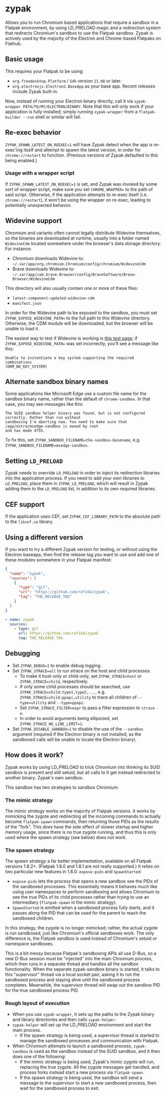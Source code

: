 # zypak

Allows you to run Chromium based applications that require a sandbox in a Flatpak environment,
by using LD_PRELOAD magic and a redirection system that redirects Chromium's sandbox to use
the Flatpak sandbox. Zypak is actively used by the majority of the Electron and Chrome-based
Flatpaks on Flathub.

## Basic usage

This requires your Flatpak to be using:

- `org.freedesktop.Platform` / `Sdk` version `21.08` or later.
- `org.electronjs.Electron2.BaseApp` as your base app. Recent releases include Zypak
  built-in.

Now, instead of running your Electron binary directly, call it via
`zypak-wrapper PATH/TO/MY/ELECTRON/BINARY`. Note that this will only work if
your application is fully installed; simply running `zypak-wrapper` from a
`flatpak-builder --run` shell or similar will fail.

## Re-exec behavior

`ZYPAK_SPAWN_LATEST_ON_REEXEC=1` will have Zypak detect when the app is re-
exec'ing itself and attempt to spawn the latest version, in order for
`chrome://restart` to function. (Previous versions of Zypak defaulted to this
being enabled.)

### Usage with a wrapper script

If `ZYPAK_SPAWN_LATEST_ON_REEXEC=1` is set, and Zypak was invoked by some sort
of wrapper script, make sure you set `CHROME_WRAPPER=` to the path of said
script. Otherwise, if the application attempts to re-exec itself (i.e.
`chrome://restart`), it won't be using the wrapper on re-exec, leading to
potentially unexpected behavior.

## Widevine support

Chromium and variants often cannot legally distribute Widevine themselves, so the binaries are
downloaded at runtime, usually into a folder named `WidevineCdm` located somewhere under the
browser's data storage directory. For instance:

- Chromium downloads Widevine to:
  `~/.var/app/org.chromium.Chromium/config/chromium/WidevineCdm`
- Brave downloads Widevine to:
  `~/.var/app/com.brave.Browser/config/BraveSoftware/Brave-Browser/WidevineCdm`

This directory will also usually contain one or more of these files:

- `latest-component-updated-widevine-cdm`
- `manifest.json`

In order for the Widevine path to be exposed to the sandbox, you must set
`ZYPAK_EXPOSE_WIDEVINE_PATH=` to the full path to this Widevine directory. Otherwise, the CDM module
will be downloaded, but the browser will be unable to load it.

The easiest way to test if Widevine is working is [this test page](https://bitmovin.com/demos/drm);
if `ZYPAK_EXPOSE_WIDEVINE_PATH=` was set incorrectly, you'll see a message like this:

```
Unable to instantiate a key system supporting the required combinations
(DRM_NO_KEY_SYSTEM)
```

## Alternate sandbox binary names

Some applications like Microsoft Edge use a custom file name for the sandbox binary name, rather
than the default of `chrome-sandbox`. In that case, you may see messages like this:

```
The SUID sandbox helper binary was found, but is not configured correctly. Rather than run without
sandboxing I'm aborting now. You need to make sure that /app/extra/msedge-sandbox is owned by root
and has mode 4755.
```

To fix this, set `ZYPAK_SANDBOX_FILENAME=the-sandbox-basename`, e.g.
`ZYPAK_SANDBOX_FILENAME=msedge-sandbox`.

## Setting `LD_PRELOAD`

Zypak needs to override `LD_PRELOAD` in order to inject its redirection libraries into the
application process. If you need to add your own libraries to `LD_PRELOAD`, place them in
`ZYPAK_LD_PRELOAD`, which will result in Zypak adding them to the `LD_PRELOAD` list, in addition to
its own required libraries.

## CEF support

If the application uses CEF, set `ZYPAK_CEF_LIBRARY_PATH` to the absolute path to the `libcef.so`
library.

## Using a different version

If you want to try a different Zypak version for testing, or without using the
Electron baseapp, then find the release tag you want to use and add one of these
modules somewhere in your Flatpak manifest:

```json
{
  "name": "zypak",
  "sources": [
    {
      "type": "git",
      "url": "https://github.com/refi64/zypak",
      "tag": "THE_RELEASE_TAG"
    }
  ]
}
```

```yaml
- name: zypak
  sources:
    - type: git
      url: https://github.com/refi64/zypak
      tag: THE_RELEASE_TAG
```

## Debugging

- Set `ZYPAK_DEBUG=1` to enable debug logging.
- Set `ZYPAK_STRACE=all` to run strace on the host and child processes.
  - To make it host-only or child-only, set `ZYPAK_STRACE=host` or `ZYPAK_STRACE=child`, respectively.
  - If only some child processes should be searched, use `ZYPAK_STRACE=child:type1,type2,...`, e.g.
    `ZYPAK_STRACE=child:ppapi,utility` to trace all children of `--type=utility` and `--type=ppapi`.
  - Set `ZYPAK_STRACE_FILTER=expr` to pass a filter expression to `strace -e`.
  - In order to avoid arguments being ellipsized, set `ZYPAK_STRACE_NO_LINE_LIMIT=1`.
- Set `ZYPAK_DISABLE_SANDBOX=1` to disable the use of the `--sandbox` argument
  (required if the Electron binary is not installed, as the sandboxed calls will be unable to locate the Electron binary).

## How does it work?

Zypak works by using LD_PRELOAD to trick Chromium into thinking its SUID sandbox is present and still
setuid, but all calls to it get instead redirected to another binary: Zypak's own sandbox.

This sandbox has two strategies to sandbox Chromium:

### The mimic strategy

The *mimic strategy* works on the majority of Flatpak versions. It works by mimicking the zygote
and redirecting all the incoming commands to actually become `flatpak-spawn` commands, then
returning those PIDs as the results of the "fork". This *does* have the side effect of slower
startup and higher memory usage, since there is no true zygote running, and thus this is only used
where the spawn strategy (see below) does not work.

### The spawn strategy

The *spawn strategy* a far better implementation, available on all Flatpak versions 1.8.2+. (Flatpak
1.8.0 and 1.8.1 are not really supported.) It relies on two particular new features in 1.8.0:
`expose-pids` and `SpawnStarted`:

- `expose-pids` lets the process that opens a new sandbox see the PIDs of the sandboxed processes.
  This essentially means it behaves much like using user namespaces to perform sandboxing and allows
  Chromium to see the true PIDs of its child processes rather than trying to use an intermediary
  (`flatpak-spawn` in the mimic strategy).
- `SpawnStarted` is emitted when a sandboxed process fully starts, and it passes along the PID that
  can be used for the parent to reach the sandboxed children.

In this strategy, the zygote is no longer mimicked; rather, the actual zygote is run sandboxed, just
like Chromium's official sandboxes work. The only difference is, the Flatpak sandbox is used instead
of Chromium's setuid or namespace sandboxes.

This is a bit messy because Flatpak's sandboxing APIs all use D-Bus, so a new D-Bus session must be
"injected" into the main Chromium process, which then runs in a separate thread and handles all the
sandbox functionality. When the separate zypak-sandbox binary is started, it talks to this
"supervisor" thread via a local socket pair, asking it to run the sandboxed process and staying
alive until the sandboxed process completes. Meanwhile, the supervisor thread will swap out the
sandbox PID for the true sandboxed process PID.

### Rough layout of execution

- When you use `zypak-wrapper`, it sets up the paths to the Zypak binary and
  library directories and then calls `zypak-helper`.
- `zypak-helper` will set up the LD_PRELOAD environment and start the main
  process.
    - If the spawn strategy is being used, a supervisor thread is started to manage the
      sandboxed processes and communication with Flatpak.
- When Chromium attempts to launch a sandboxed process, `zypak-sandbox` is used as the
  sandbox instead of the SUID sandbox, and it then does one of the following:
  - If the mimic strategy is being used, Zypak's mimic zygote will run, replacing
    the true zygote. All the zygote messages get handled, and process forks instead
    start a new process via `flatpak-spawn`.
  - If the spawn strategy is being used, the sandbox will send a message to the supervisor
    to start a new sandboxed process, then wait for the sandboxed process to exit.
